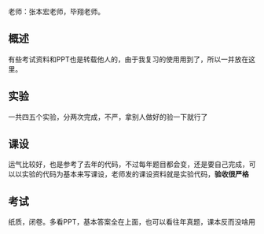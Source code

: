 老师：张本宏老师，毕翔老师。

## 概述

有些考试资料和PPT也是转载他人的，由于我复习的使用用到了，所以一并放在这里。

## 实验

一共四五个实验，分两次完成，不严，拿别人做好的验一下就行了

## 课设

运气比较好，也是参考了去年的代码，不过每年题目都会变，还是要自己完成，可以以实验的代码为基本来写课设，老师发的课设资料就是实验代码，**验收很严格**





## 考试

纸质，闭卷。多看PPT，基本答案全在上面，也可以看往年真题，课本反而没啥用